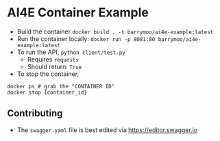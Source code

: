 # AI4E Container Example

- Build the container `docker build . -t barrymoo/ai4e-example:latest`
- Run the container locally: `docker run -p 8081:80 barrymoo/ai4e-example:latest`
- To run the API, `python client/test.py`
  - Requires `requests`
  - Should return: `True`
- To stop the container,

```
docker ps # grab the "CONTAINER ID"
docker stop {container_id}
```

## Contributing

- The `swagger.yaml` file is best edited via https://editor.swagger.io

